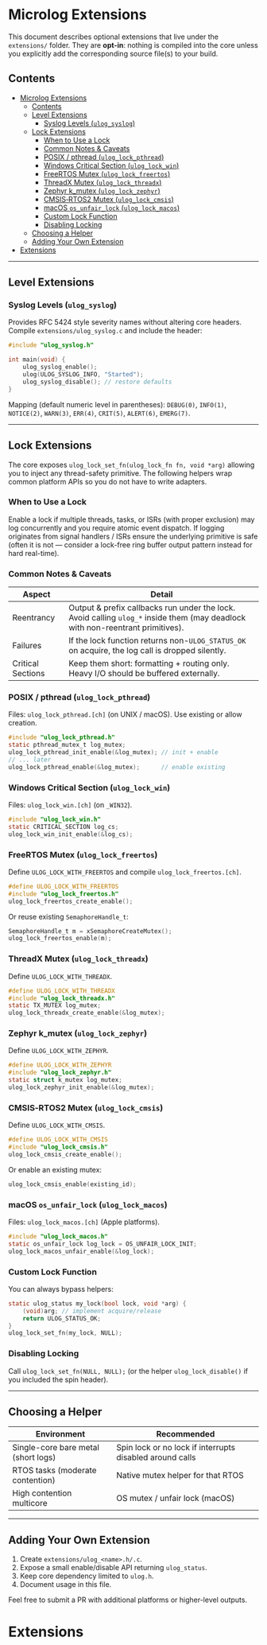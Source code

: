 <!-- Extensions documentation -->

# Microlog Extensions

This document describes optional extensions that live under the `extensions/` folder. They are **opt-in**: nothing is compiled into the core unless you explicitly add the corresponding source file(s) to your build.

## Contents

- [Microlog Extensions](#microlog-extensions)
    - [Contents](#contents)
    - [Level Extensions](#level-extensions)
        - [Syslog Levels (`ulog_syslog`)](#syslog-levels-ulog_syslog)
    - [Lock Extensions](#lock-extensions)
        - [When to Use a Lock](#when-to-use-a-lock)
        - [Common Notes \& Caveats](#common-notes--caveats)
        - [POSIX / pthread (`ulog_lock_pthread`)](#posix--pthread-ulog_lock_pthread)
        - [Windows Critical Section (`ulog_lock_win`)](#windows-critical-section-ulog_lock_win)
        - [FreeRTOS Mutex (`ulog_lock_freertos`)](#freertos-mutex-ulog_lock_freertos)
        - [ThreadX Mutex (`ulog_lock_threadx`)](#threadx-mutex-ulog_lock_threadx)
        - [Zephyr k\_mutex (`ulog_lock_zephyr`)](#zephyr-k_mutex-ulog_lock_zephyr)
        - [CMSIS‑RTOS2 Mutex (`ulog_lock_cmsis`)](#cmsisrtos2-mutex-ulog_lock_cmsis)
        - [macOS `os_unfair_lock` (`ulog_lock_macos`)](#macos-os_unfair_lock-ulog_lock_macos)
        - [Custom Lock Function](#custom-lock-function)
        - [Disabling Locking](#disabling-locking)
    - [Choosing a Helper](#choosing-a-helper)
    - [Adding Your Own Extension](#adding-your-own-extension)
- [Extensions](#extensions)

---

## Level Extensions

### Syslog Levels (`ulog_syslog`)

Provides RFC 5424 style severity names without altering core headers. Compile `extensions/ulog_syslog.c` and include the header:

```c
#include "ulog_syslog.h"

int main(void) {
    ulog_syslog_enable();
    ulog(ULOG_SYSLOG_INFO, "Started");
    ulog_syslog_disable(); // restore defaults
}
```

Mapping (default numeric level in parentheses): `DEBUG(0)`, `INFO(1)`, `NOTICE(2)`, `WARN(3)`, `ERR(4)`, `CRIT(5)`, `ALERT(6)`, `EMERG(7)`.

---

## Lock Extensions

The core exposes `ulog_lock_set_fn(ulog_lock_fn fn, void *arg)` allowing you to inject any thread-safety primitive. The following helpers wrap common platform APIs so you do not have to write adapters.

### When to Use a Lock

Enable a lock if multiple threads, tasks, or ISRs (with proper exclusion) may log concurrently and you require atomic event dispatch. If logging originates from signal handlers / ISRs ensure the underlying primitive is safe (often it is not — consider a lock-free ring buffer output pattern instead for hard real-time).

### Common Notes & Caveats

| Aspect            | Detail                                                                                                                         |
| ----------------- | ------------------------------------------------------------------------------------------------------------------------------ |
| Reentrancy        | Output & prefix callbacks run under the lock. Avoid calling `ulog_*` inside them (may deadlock with non-reentrant primitives). |
| Failures          | If the lock function returns non-`ULOG_STATUS_OK` on acquire, the log call is dropped silently.                                |
| Critical Sections | Keep them short: formatting + routing only. Heavy I/O should be buffered externally.                                           |

### POSIX / pthread (`ulog_lock_pthread`)

Files: `ulog_lock_pthread.[ch]` (on UNIX / macOS). Use existing or allow creation.

```c
#include "ulog_lock_pthread.h"
static pthread_mutex_t log_mutex;
ulog_lock_pthread_init_enable(&log_mutex); // init + enable
// ... later
ulog_lock_pthread_enable(&log_mutex);      // enable existing
```

### Windows Critical Section (`ulog_lock_win`)

Files: `ulog_lock_win.[ch]` (on `_WIN32`).

```c
#include "ulog_lock_win.h"
static CRITICAL_SECTION log_cs;
ulog_lock_win_init_enable(&log_cs);
```

### FreeRTOS Mutex (`ulog_lock_freertos`)

Define `ULOG_LOCK_WITH_FREERTOS` and compile `ulog_lock_freertos.[ch]`.

```c
#define ULOG_LOCK_WITH_FREERTOS
#include "ulog_lock_freertos.h"
ulog_lock_freertos_create_enable();
```

Or reuse existing `SemaphoreHandle_t`:

```c
SemaphoreHandle_t m = xSemaphoreCreateMutex();
ulog_lock_freertos_enable(m);
```

### ThreadX Mutex (`ulog_lock_threadx`)

Define `ULOG_LOCK_WITH_THREADX`.

```c
#define ULOG_LOCK_WITH_THREADX
#include "ulog_lock_threadx.h"
static TX_MUTEX log_mutex;
ulog_lock_threadx_create_enable(&log_mutex);
```

### Zephyr k_mutex (`ulog_lock_zephyr`)

Define `ULOG_LOCK_WITH_ZEPHYR`.

```c
#define ULOG_LOCK_WITH_ZEPHYR
#include "ulog_lock_zephyr.h"
static struct k_mutex log_mutex;
ulog_lock_zephyr_init_enable(&log_mutex);
```

### CMSIS‑RTOS2 Mutex (`ulog_lock_cmsis`)

Define `ULOG_LOCK_WITH_CMSIS`.

```c
#define ULOG_LOCK_WITH_CMSIS
#include "ulog_lock_cmsis.h"
ulog_lock_cmsis_create_enable();
```

Or enable an existing mutex:

```c
ulog_lock_cmsis_enable(existing_id);
```

### macOS `os_unfair_lock` (`ulog_lock_macos`)

Files: `ulog_lock_macos.[ch]` (Apple platforms).

```c
#include "ulog_lock_macos.h"
static os_unfair_lock log_lock = OS_UNFAIR_LOCK_INIT;
ulog_lock_macos_unfair_enable(&log_lock);
```

### Custom Lock Function

You can always bypass helpers:

```c
static ulog_status my_lock(bool lock, void *arg) {
    (void)arg; // implement acquire/release
    return ULOG_STATUS_OK;
}
ulog_lock_set_fn(my_lock, NULL);
```

### Disabling Locking

Call `ulog_lock_set_fn(NULL, NULL);` (or the helper `ulog_lock_disable()` if you included the spin header).

---

## Choosing a Helper

| Environment                         | Recommended                                              |
| ----------------------------------- | -------------------------------------------------------- |
| Single-core bare metal (short logs) | Spin lock or no lock if interrupts disabled around calls |
| RTOS tasks (moderate contention)    | Native mutex helper for that RTOS                        |
| High contention multicore           | OS mutex / unfair lock (macOS)                           |

---

## Adding Your Own Extension

1. Create `extensions/ulog_<name>.h/.c`.
2. Expose a small enable/disable API returning `ulog_status`.
3. Keep core dependency limited to `ulog.h`.
4. Document usage in this file.

Feel free to submit a PR with additional platforms or higher-level outputs.

# Extensions
